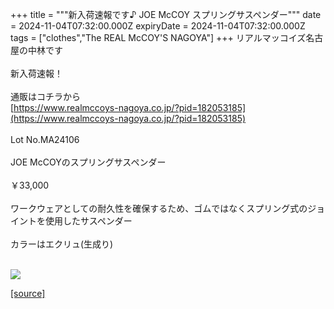 +++
title = """新入荷速報です♪ JOE McCOY スプリングサスペンダー"""
date = 2024-11-04T07:32:00.000Z
expiryDate = 2024-11-04T07:32:00.000Z
tags = ["clothes","The REAL McCOY'S NAGOYA"]
+++
リアルマッコイズ名古屋の中林です  
   
新入荷速報！  
   
通販はコチラから  
[https://www.realmccoys-nagoya.co.jp/?pid=182053185](https://www.realmccoys-nagoya.co.jp/?pid=182053185)  
   
Lot No.MA24106  
   
JOE McCOYのスプリングサスペンダー  
   
￥33,000  
   
ワークウェアとしての耐久性を確保するため、ゴムではなくスプリング式のジョイントを使用したサスペンダー  
   
カラーはエクリュ(生成り)  
 

[![](https://stat.ameba.jp/user_images/20241104/16/realmccoy-nagoya/be/c6/j/o1000100015506054919.jpg)](https://www.realmccoys-nagoya.co.jp/?pid=182053185)

[[source]](https://ameblo.jp/realmccoy-nagoya/entry-12873793675.html)
